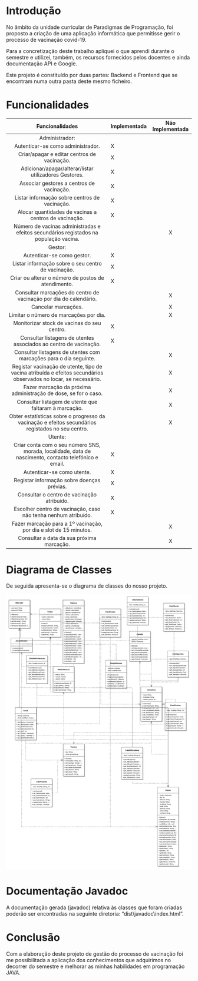 # <a name="_toc8179"></a>Introdução 
No âmbito da unidade curricular de Paradigmas de Programação, foi proposto a criação de uma aplicação informática que permitisse gerir o processo de vacinação covid-19.  

Para a concretização deste trabalho apliquei o que aprendi durante o semestre e utilizei, também, os recursos fornecidos pelos docentes e ainda documentação API e Google.

Este projeto é constituído por duas partes: Backend e Frontend que se encontram numa outra pasta deste mesmo ficheiro.


# <a name="_toc8180"></a>Funcionalidades 

|Funcionalidades |Implementada |Não Implementada |
| :-: | - | :-: |
|Administrador: | | |
|Autenticar-se como administrador. |X | |
|Criar/apagar e editar centros de vacinação. |X | |
|Adicionar/apagar/alterar/listar utilizadores Gestores. |X | |
|Associar gestores a centros de vacinação. |X | |
|Listar informação sobre centros de vacinação. |X | |
|Alocar quantidades de vacinas a centros de vacinação. |X  | |
|Número de vacinas administradas e efeitos secundários registados na população vacina. | |X  |
|Gestor: | | |
|Autenticar-se como gestor. |X | |
|Listar informação sobre o seu centro de vacinação. |X | |
|Criar ou alterar o número de postos de atendimento. |X | |
|Consultar marcações do centro de vacinação por dia do calendário. | |X |
|Cancelar marcações. | |X |
|Limitar o número de marcações por dia. | |X |
|Monitorizar stock de vacinas do seu centro. |X | |
|Consultar listagens de utentes associados ao centro de vacinação. |X | |
|Consultar listagens de utentes com marcações para o dia seguinte. | |X |
|Registar vacinação de utente, tipo de vacina atribuída e efeitos secundários observados no locar, se necessário. | |X |
|Fazer marcação da próxima administração de dose, se for o caso. | |X |
|Consultar listagem de utente que faltaram à marcação. | |X |
|Obter estatísticas sobre o progresso da vacinação e efeitos secundários registados no seu centro. | |X |
|Utente: | | |
|Criar conta com o seu número SNS, morada, localidade, data de nascimento, contacto telefónico e email. |X | |
|Autenticar-se como utente. |X | |
|Registar informação sobre doenças prévias. |X | |
|Consultar o centro de vacinação atribuído. |X | |
|Escolher centro de vacinação, caso não tenha nenhum atribuído. |X | |
|Fazer marcação para a 1º vacinação, por dia e slot de 15 minutos. | |X |
|Consultar a data da sua próxima marcação. | |X |


# <a name="_toc8181"></a>Diagrama de Classes 
De seguida apresenta-se o diagrama de classes do nosso projeto. 

<img src="DiagramaClasses.png">


# <a name="_toc8182"></a>Documentação Javadoc 
A documentação gerada (javadoc) relativa às classes que foram criadas poderão ser encontradas na seguinte diretoria: “dist\javadoc\index.html”. 


# <a name="_toc8183"></a>Conclusão  
Com a elaboração deste projeto de gestão do processo de vacinação foi me possibilitada a aplicação dos conhecimentos que adquirimos no decorrer do semestre e melhorar as minhas habilidades em programação JAVA. 
